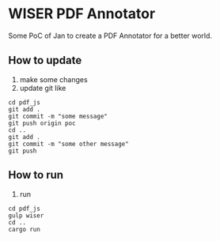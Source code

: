 # WISER PDF Annotator

Some PoC of Jan to create a PDF Annotator for a better world.

## How to update
1. make some changes
2. update git like
```console
cd pdf_js
git add .
git commit -m "some message"
git push origin poc
cd ..
git add .
git commit -m "some other message"
git push
```

## How to run
1. run 
```
cd pdf_js
gulp wiser
cd ..
cargo run
```
